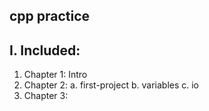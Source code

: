 ## cpp practice


I. Included:
---

  1. Chapter 1: Intro
  2. Chapter 2:
      a. first-project
      b. variables
      c. io
  3. Chapter 3:
